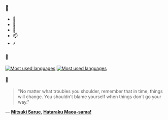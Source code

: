 ### 👋

- 🔭
- 🌱
- 💬
- 📫
- ⚡

#### 🧏

[![Most used languages](https://github-readme-stats-aynah.vercel.app/api/top-langs/?username=aynh&theme=solarized-dark&langs_count=6&layout=compact&hide_title=true)](https://github.com/anuraghazra/github-readme-stats#gh-dark-mode-only)
[![Most used languages](https://github-readme-stats-aynah.vercel.app/api/top-langs/?username=aynh&theme=solarized-light&langs_count=6&layout=compact&hide_title=true)](https://github.com/anuraghazra/github-readme-stats#gh-light-mode-only)

#### 💬

> "No matter what troubles you shoulder, remember that in time, things will change. You shouldn't blame yourself when things don't go your way."

&mdash; [**Mitsuki Sarue**](https://myanimelist.net/character.php?q=Mitsuki%20Sarue&cat=character), [**Hataraku Maou-sama!**](https://myanimelist.net/search/all?q=Hataraku%20Maou-sama!&cat=all)

